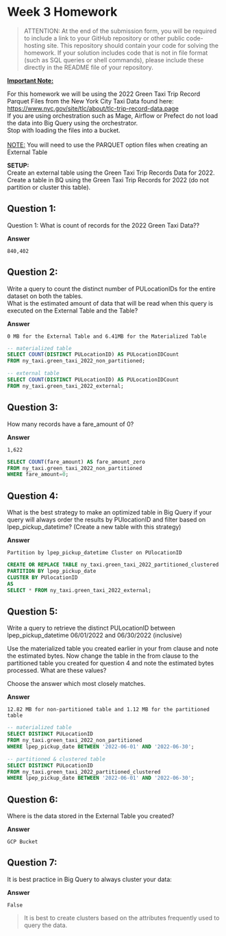# Week 3 Homework

> ATTENTION: At the end of the submission form, you will be required to include a link to your GitHub repository or other public code-hosting site. This repository should contain your code for solving the homework. If your solution includes code that is not in file format (such as SQL queries or shell commands), please include these directly in the README file of your repository.

<b><u>Important Note:</b></u> <p> For this homework we will be using the 2022 Green Taxi Trip Record Parquet Files from the New York
City Taxi Data found here: </br> https://www.nyc.gov/site/tlc/about/tlc-trip-record-data.page </br>
If you are using orchestration such as Mage, Airflow or Prefect do not load the data into Big Query using the orchestrator.</br> 
Stop with loading the files into a bucket. </br></br>
<u>NOTE:</u> You will need to use the PARQUET option files when creating an External Table</br>

<b>SETUP:</b></br>
Create an external table using the Green Taxi Trip Records Data for 2022. </br>
Create a table in BQ using the Green Taxi Trip Records for 2022 (do not partition or cluster this table). </br>
</p>

## Question 1:
Question 1: What is count of records for the 2022 Green Taxi Data??

**Answer**

`840,402`

## Question 2:
Write a query to count the distinct number of PULocationIDs for the entire dataset on both the tables.</br> 
What is the estimated amount of data that will be read when this query is executed on the External Table and the Table?

**Answer**

`0 MB for the External Table and 6.41MB for the Materialized Table`

```SQL
-- materialized table
SELECT COUNT(DISTINCT PULocationID) AS PULocationIDCount
FROM ny_taxi.green_taxi_2022_non_partitioned;

-- external table
SELECT COUNT(DISTINCT PULocationID) AS PULocationIDCount
FROM ny_taxi.green_taxi_2022_external;
```

## Question 3:

How many records have a fare_amount of 0?

**Answer**

`1,622`

```SQL
SELECT COUNT(fare_amount) AS fare_amount_zero
FROM ny_taxi.green_taxi_2022_non_partitioned
WHERE fare_amount=0;
```

## Question 4:

What is the best strategy to make an optimized table in Big Query if your query will always order the results by PUlocationID and filter based on lpep_pickup_datetime? (Create a new table with this strategy)

**Answer**

`Partition by lpep_pickup_datetime Cluster on PUlocationID`

```SQL
CREATE OR REPLACE TABLE ny_taxi.green_taxi_2022_partitioned_clustered
PARTITION BY lpep_pickup_date
CLUSTER BY PUlocationID
AS
SELECT * FROM ny_taxi.green_taxi_2022_external;
```


## Question 5:

Write a query to retrieve the distinct PULocationID between lpep_pickup_datetime 06/01/2022 and 06/30/2022 (inclusive)

Use the materialized table you created earlier in your from clause and note the estimated bytes. Now change the table in the from clause to the partitioned table you created for question 4 and note the estimated bytes processed. What are these values?

Choose the answer which most closely matches.

**Answer**

`12.82 MB for non-partitioned table and 1.12 MB for the partitioned table`

```SQL
-- materialized table
SELECT DISTINCT PULocationID
FROM ny_taxi.green_taxi_2022_non_partitioned
WHERE lpep_pickup_date BETWEEN '2022-06-01' AND '2022-06-30';

-- partitioned & clustered table
SELECT DISTINCT PULocationID
FROM ny_taxi.green_taxi_2022_partitioned_clustered
WHERE lpep_pickup_date BETWEEN '2022-06-01' AND '2022-06-30';
```

## Question 6:

Where is the data stored in the External Table you created?

**Answer**

`GCP Bucket`

## Question 7:

It is best practice in Big Query to always cluster your data:

**Answer**

`False`

> It is best to create clusters based on the attributes frequently used to query the data.
